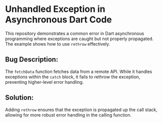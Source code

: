 # Unhandled Exception in Asynchronous Dart Code

This repository demonstrates a common error in Dart asynchronous programming where exceptions are caught but not properly propagated.  The example shows how to use `rethrow` effectively.

## Bug Description:
The `fetchData` function fetches data from a remote API.  While it handles exceptions within the `catch` block, it fails to rethrow the exception, preventing higher-level error handling.

## Solution:
Adding `rethrow` ensures that the exception is propagated up the call stack, allowing for more robust error handling in the calling function.
